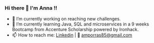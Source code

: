 ### Hi there 👋 I'm Anna !!

- 🔭 I’m currently working on reaching new challenges.
- 🌱 I’m currently learning Java, SQL and microservices in a 9 weeks Bootcamp from Accenture Scholarship powered by Ironhack.
- 📫 How to reach me: 
    [Linkedin](linkedin.com/in/anna-ma-porras-marcual)   | :e-mail: amporras85@gmail.com     
<!--
**Annamporras/Annamporras** is a ✨ _special_ ✨ repository because its `README.md` (this file) appears on your GitHub profile.

Here are some ideas to get you started:

- 🔭 I’m currently working on ...
- 🌱 I’m currently learning ...
- 👯 I’m looking to collaborate on ...
- 🤔 I’m looking for help with ...
- 💬 Ask me about ...
- 📫 How to reach me: ...
- 😄 Pronouns: ...
- ⚡ Fun fact: ...
-->
